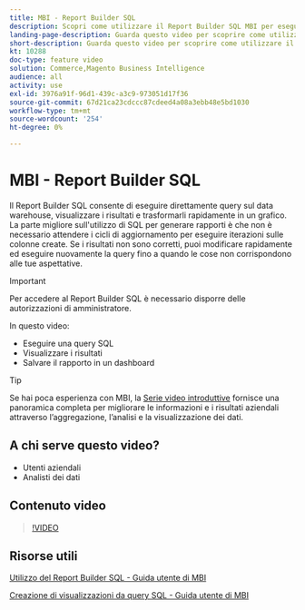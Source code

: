 ```yaml
---
title: MBI - Report Builder SQL
description: Scopri come utilizzare il Report Builder SQL MBI per eseguire direttamente query sul data warehouse, visualizzare i risultati e trasformarli rapidamente in un grafico.
landing-page-description: Guarda questo video per scoprire come utilizzare il Report Builder SQL MBI per eseguire direttamente query sul data warehouse, visualizzare i risultati e trasformarli rapidamente in un grafico.
short-description: Guarda questo video per scoprire come utilizzare il Report Builder SQL MBI per eseguire direttamente query sul data warehouse, visualizzare i risultati e trasformarli rapidamente in un grafico.
kt: 10288
doc-type: feature video
solution: Commerce,Magento Business Intelligence
audience: all
activity: use
exl-id: 3976a91f-96d1-439c-a3c9-973051d17f36
source-git-commit: 67d21ca23cdccc87cdeed4a08a3ebb48e5bd1030
workflow-type: tm+mt
source-wordcount: '254'
ht-degree: 0%

---
```


# MBI - Report Builder SQL

Il Report Builder SQL consente di eseguire direttamente query sul data warehouse, visualizzare i risultati e trasformarli rapidamente in un grafico. La parte migliore sull&#39;utilizzo di SQL per generare rapporti è che non è necessario attendere i cicli di aggiornamento per eseguire iterazioni sulle colonne create. Se i risultati non sono corretti, puoi modificare rapidamente ed eseguire nuovamente la query fino a quando le cose non corrispondono alle tue aspettative.

>[!IMPORTANT]
>
>Per accedere al Report Builder SQL è necessario disporre delle autorizzazioni di amministratore.

In questo video:

- Eseguire una query SQL
- Visualizzare i risultati
- Salvare il rapporto in un dashboard

>[!TIP]
>
>Se hai poca esperienza con MBI, la [Serie video introduttive](1-overview.md) fornisce una panoramica completa per migliorare le informazioni e i risultati aziendali attraverso l’aggregazione, l’analisi e la visualizzazione dei dati.

## A chi serve questo video?

- Utenti aziendali
- Analisti dei dati

## Contenuto video

>[!VIDEO](https://video.tv.adobe.com/v/342406?quality=12&learn=on)

## Risorse utili

[Utilizzo del Report Builder SQL - Guida utente di MBI](https://experienceleague.adobe.com/docs/commerce-business-intelligence/mbi/analyze/sql/sql-rpt-bldr.html)

[Creazione di visualizzazioni da query SQL - Guida utente di MBI](https://experienceleague.adobe.com/docs/commerce-business-intelligence/mbi/tutorials/create-visuals-from-sql.html)
